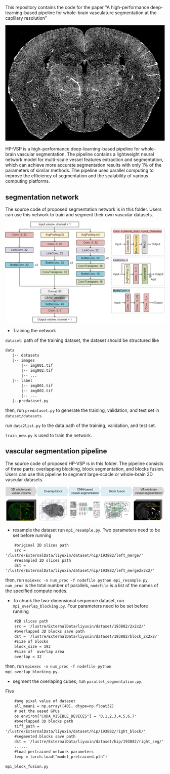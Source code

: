 This repository contains the code for the paper "A high-performance deep-learning-based pipeline for whole-brain vasculature segmentation at the capillary resolution"

![alt text](imgs/seg2d.jpg "Maximum intensity projections of the segmented coronal sections")

HP-VSP is a high-performance deep-learning-based pipeline for whole-brain vascular segmentation. The pipeline contains a lightweight neural network model for multi-scale vessel features extraction and segmentation, which can achieve more accurate segmentation results with only 1% of the parameters of similar methods. The pipeline uses parallel computing to improve the efficiency of segmentation and the scalability of various computing platforms.



## segmentation network
The source code of proposed segmentation network is in this folder. Users can use this network to train and segment their own vascular datasets.

![alt text](imgs/network.jpg "The architecture of the proposed segmentation network")

- Training the network

`dataset`: path of the training dataset, the dataset should be structured like
```
data
   |-- datasets
   |-- images
       |-- img001.tif
       |-- img002.tif
       |-- ...
   |-- label
       |-- img001.tif
       |-- img002.tif
       |-- ...
   |--predataset.py
```
then, run `predataset.py` to generate the training, validation, and test set  in `dataset/datasets`.

run `data2list.py` to the data path of the training, validation, and test set.

`train_new.py` is used to train the network.


## vascular segmentation pipeline
The source code of proposed HP-VSP is in this folder. The pipeline consists of three parts: overlapping blocking, block segmentation, and blocks fusion.  Users can use this pipeline to segment large-scacle or whole-brain 3D vascular datasets.

![alt text](imgs/pipeline.jpg "The architecture of the proposed HP-VSP")

- resample the dataset run `mpi_resample.py`.
Two parameters need to be set before running
```
    #original 2D slices path
    src = '/lustre/ExternalData/liyuxin/dataset/hip/193882/left_merge/'
    #resampled 2D slices path
    dst = '/lustre/ExternalData/liyuxin/dataset/hip/193882/left_merge2x2x2/'
```
then, run `mpiexec -n num_proc -f nodefile python mpi_resample.py`. `num_proc` is the total number of parallels, `nodefile` is a list of the names of the specified compute nodes.

- To chunk the two-dimensional sequence dataset, run `mpi_overlap_blocking.py`.
Four parameters need to be set before running

```
    #2D slices path
    src = '/lustre/ExternalData/liyuxin/dataset/193882/2x2x2/'
    #overlapped 3D blocks save path
    dst = '/lustre/ExternalData/liyuxin/dataset/193882/block_2x2x2/'
    #size of blocks
    block_size = 192
    #size of  overlap area
    overlap = 32
```
then, run `mpiexec -n num_proc -f nodefile python mpi_overlap_blocking.py`. 

- segment the overlaping cubes, run `parallel_segmentation.py`.

Five 

```
    #avg pixel value of dataset
    all_mean1 = np.array([40], dtype=np.float32)
    # set the uesed GPUs
    os.environ["CUDA_VISIBLE_DEVICES"] = '0,1,2,3,4,5,6,7'
    #overlapped 3D blocks path
    tiff_path = '/lustre/ExternalData/liyuxin/dataset/hip/193882/right_block/'
    #segmented blocks save path
    dst = '/lustre/ExternalData/liyuxin/dataset/hip/193882/right_seg/'
    ......
    #load pertrained network parameters
    temp = torch.load("model_pretrained.pth")

```


`mpi_block_fusion.py`


